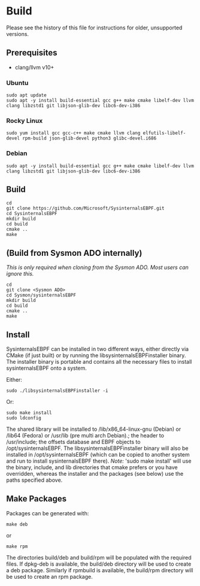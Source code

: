 # Build
Please see the history of this file for instructions for older, unsupported versions.

## Prerequisites
- clang/llvm v10+


### Ubuntu
```
sudo apt update
sudo apt -y install build-essential gcc g++ make cmake libelf-dev llvm clang libzstd1 git libjson-glib-dev libc6-dev-i386
```

### Rocky Linux
```
sudo yum install gcc gcc-c++ make cmake llvm clang elfutils-libelf-devel rpm-build json-glib-devel python3 glibc-devel.i686
```

### Debian
```
sudo apt -y install build-essential gcc g++ make cmake libelf-dev llvm clang libzstd1 git libjson-glib-dev libc6-dev-i386
```

## Build
```
cd
git clone https://github.com/Microsoft/SysinternalsEBPF.git
cd SysinternalsEBPF
mkdir build
cd build
cmake ..
make
```

## (Build from Sysmon ADO internally)
*This is only required when cloning from the Sysmon ADO. Most users can ignore
this.*
```
cd
git clone <Sysmon ADO>
cd Sysmon/sysinternalsEBPF
mkdir build
cd build
cmake ..
make
```

## Install
SysinternalsEBPF can be installed in two different ways, either directly via
CMake (if just built) or by running the libsysinternalsEBPFinstaller binary.
The installer binary is portable and contains all the necessary files to
install sysinternalsEBPF onto a system.

Either:
```
sudo ./libsysinternalsEBPFinstaller -i
```
Or:
```
sudo make install
sudo ldconfig
```
The shared library will be installed to /lib/x86_64-linux-gnu (Debian) or
/lib64 (Fedora) or /usr/lib (pre multi arch Debian).; the header to /usr/include;
the offsets database and EBPF objects to /opt/sysinternalsEBPF.  The libsysinternalsEBPFinstaller
 binary will also be installed in /opt/sysinternalsEBPF (which can be copied to another
  system and run to install sysinternalsEBPF there). *Note:* 'sudo make install' will use
the binary, include, and lib directories that cmake prefers or you have
overridden, whereas the installer and the packages (see below) use the paths
specified above.

## Make Packages
Packages can be generated with:
```
make deb
```
or
```
make rpm
```
The directories build/deb and build/rpm will be populated with the required
files. If dpkg-deb is available, the build/deb directory will be used to create
a deb package. Similarly if rpmbuild is available, the build/rpm directory will
be used to create an rpm package.

